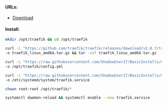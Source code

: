 #### URLs:
- [Download](https://github.com/traefik/traefik/releases)

#### Install:
```bash
mkdir /opt/traefik && cd /opt/traefik
```
```bash
curl -L "https://github.com/traefik/traefik/releases/download/v2.8.7/traefik_v2.8.7_linux_amd64.tar.gz" \
-o traefik_linux_amd64.tar.gz && tar -xzf traefik_linux_amd64.tar.gz
```
```bash
curl -L "https://raw.githubusercontent.com/ShadowUser17/BasicInstalls/master/traefik/config.yml" \
-o /opt/traefik/config.yml
```
```bash
curl -L "https://raw.githubusercontent.com/ShadowUser17/BasicInstalls/master/traefik/traefik.service" \
-o /etc/systemd/system/traefik.service
```
```bash
chown root:root /opt/traefik/*
```
```bash
systemctl daemon-reload && systemctl enable --now traefik.service
```
